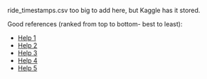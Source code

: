 ride_timestamps.csv too big to add here, but Kaggle has it stored.

Good references (ranked from top to bottom- best to least):

* [Help 1](https://github.com/wjensheng/lyft/blob/master/IdealSpeculation_Writeup_JW_ZG.ipynb)
* [Help 2](https://github.com/bew030/lyft-challenge/tree/master)
* [Help 3](https://github.com/bew030/lyft-challenge/blob/master/work%20notebooks/Jon-Workspace.ipynb)
* [Help 4](https://github.com/anshul1004/LyftDataChallenge/blob/master/cizos_Writeup_AK_AP.pdf)
* [Help 5](https://github.com/AugmentedMode/Lyft-Data-Challenge/tree/master)
